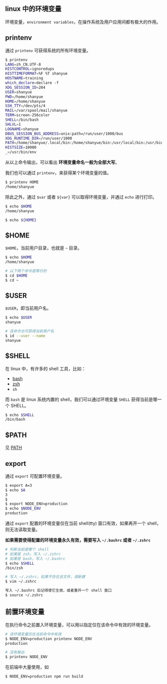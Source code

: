 ## linux 中的环境变量

环境变量，`environment variables`，在操作系统及用户应用间都有极大的作用。

## printenv

通过 `printenv` 可获得系统的所有环境变量。

``` bash
$ printenv
LANG=zh_CN.UTF-8
HISTCONTROL=ignoredups
HISTTIMEFORMAT=%F %T shanyue
HOSTNAME=training
which_declare=declare -f
XDG_SESSION_ID=204
USER=shanyue
PWD=/home/shanyue
HOME=/home/shanyue
SSH_TTY=/dev/pts/4
MAIL=/var/spool/mail/shanyue
TERM=screen-256color
SHELL=/bin/bash
SHLVL=1
LOGNAME=shanyue
DBUS_SESSION_BUS_ADDRESS=unix:path=/run/user/1000/bus
XDG_RUNTIME_DIR=/run/user/1000
PATH=/home/shanyue/.local/bin:/home/shanyue/bin:/usr/local/bin:/usr/bin:/usr/local/sbin:/usr/sbin
HISTSIZE=10000
_=/usr/bin/env
```

从以上命令输出，可以看出 **环境变量命名一般为全部大写**。

我们也可以通过 `printenv`，来获得某个环境变量的值。

``` bash
$ printenv HOME
/home/shanyue
```

除此之外，通过 `$var` 或者 `${var}` 可以取得环境变量，并通过 `echo` 进行打印。

``` bash
$ echo $HOME
/home/shanyue

$ echo ${HOME}
```

## $HOME

`$HOME`，当前用户目录，也就是 `~` 目录。

``` bash
$ echo $HOME
/home/shanyue

# 以下两个命令是等价的
$ cd $HOME
$ cd ~
```

## $USER

`$USER`，即当前用户名。

``` bash
$ echo $USER
shanyue

# 该命令也可获得当前用户名
$ id --user --name
shanyue
```

## $SHELL

在 linux 中，有许多的 shell 工具，比如：

+ [bash](https://www.gnu.org/software/bash/)
+ [zsh](https://www.zsh.org/)
+ `sh`

而 `bash` 是 linux 系统内置的 shell，我们可以通过环境变量 `SHELL` 获得当前是哪一个 SHELL。

``` bash
$ echo $SHELL
/bin/bash
```

## $PATH

见 [PATH](./path.md)

## export

通过 `export` 可配置环境变量。

``` bash
$ export A=3
$ echo $A
3
$
$ export NODE_ENV=production
$ echo $NODE_ENV
production
```

通过 `export` 配置的环境变量仅在当前 shell(tty) 窗口有效，如果再开一个 shell，则无法读取变量。

**如果需要使得配置的环境变量永久有效，需要写入 `~/.bashrc` 或者 `~/.zshrc`**

``` bash
# 判断当前是哪个 shell
# 如果是 zsh，写入 ~/.zshrc
# 如果是 bash，写入 ~/.bashrc
$ echo $SHELL
/bin/zsh

# 写入 ~/.zshrc，如果不存在该文件，请新建
$ vim ~/.zshrc

写入 ~/.bashrc 后记得使它生效，或者重开一个 shell 窗口
$ source ~/.zshrc
```

## 前置环境变量

在执行命令之前置入环境变量，可以用以指定仅在该命令中有效的环境变量。

``` bash
# 该环境变量仅在当前命令中有效
$ NODE_ENV=production printenv NODE_ENV
production

# 没有输出
$ printenv NODE_ENV
```

在前端中大量使用，如

``` bash
$ NODE_ENV=production npm run build
```

